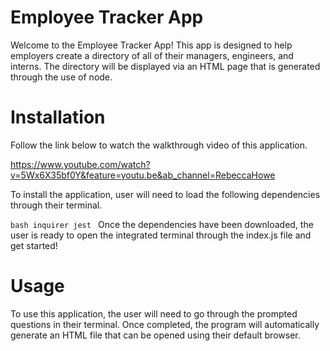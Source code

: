 # Employee Tracker App

Welcome to the Employee Tracker App! This app is designed to help employers create a directory of all of their managers, engineers, and interns. The directory will be displayed via an HTML page that is generated through the use of node.

# Installation

Follow the link below to watch the walkthrough video of this application.

https://www.youtube.com/watch?v=5Wx6X35bf0Y&feature=youtu.be&ab_channel=RebeccaHowe

To install the application, user will need to load the following dependencies through their terminal.

``bash
inquirer
jest
``
Once the dependencies have been downloaded, the user is ready to open the integrated terminal through the index.js file and get started!

# Usage

To use this application, the user will need to go through the prompted questions in their terminal. Once completed, the program will automatically generate an HTML file that can be opened using their default browser. 